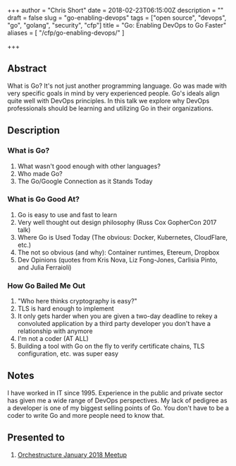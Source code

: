 +++
author = "Chris Short"
date = 2018-02-23T06:15:00Z
description = ""
draft = false
slug = "go-enabling-devops"
tags = ["open source", "devops", "go", "golang", "security", "cfp"]
title = "Go: Enabling DevOps to Go Faster"
aliases = [
    "/cfp/go-enabling-devops/"
]

+++

## Abstract

What is Go? It's not just another programming language. Go was made with very specific goals in mind by very experienced people. Go's ideals align quite well with DevOps principles. In this talk we explore why DevOps professionals should be learning and utilizing Go in their organizations.

## Description

### What is Go?

1. What wasn't good enough with other languages?
2. Who made Go?
3. The Go/Google Connection as it Stands Today

### What is Go Good At?

1. Go is easy to use and fast to learn
2. Very well thought out design philosophy (Russ Cox GopherCon 2017 talk)
3. Where Go is Used Today (The obvious: Docker, Kubernetes, CloudFlare, etc.)
4. The not so obvious (and why): Container runtimes, Etereum, Dropbox
5. Dev Opinions (quotes from Kris Nova, Liz Fong-Jones, Carlisia Pinto, and Julia Ferraioli)

### How Go Bailed Me Out

1. "Who here thinks cryptography is easy?"
2. TLS is hard enough to implement
3. It only gets harder when you are given a two-day deadline to rekey a convoluted application by a third party developer you don't have a relationship with anymore
4. I'm not a coder (AT ALL)
5. Building a tool with Go on the fly to verify certificate chains, TLS configuration, etc. was super easy

## Notes

I have worked in IT since 1995. Experience in the public and private sector has given me a wide range of DevOps perspectives. My lack of pedigree as a developer is one of my biggest selling points of Go. You don't have to be a coder to write Go and more people need to know that.

## Presented to

1. [Orchestructure January 2018 Meetup](/orchestructure-january-2018-meetup/)